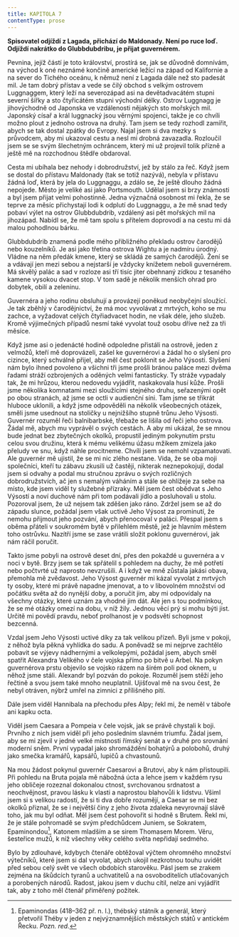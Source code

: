 ```yaml
---
title: KAPITOLA 7
contentType: prose
---
```


<section>

**Spisovatel odjíždí z Lagada, přichází do Maldonady. Není po ruce loď. Odjíždí nakrátko do Glubbdubdribu, je přijat guvernérem.**

Pevnina, jejíž částí je toto království, prostírá se, jak se důvodně domnívám, na východ k oné neznámé končině americké ležící na západ od Kalifornie a na sever do Tichého oceánu, k němuž není z Lagada dále než sto padesát mil. Je tam dobrý přístav a vede se čilý obchod s velkým ostrovem Luggnaggem, který leží na severozápad asi na devětadvacátém stupni severní šířky a sto čtyřicátém stupni východní délky. Ostrov Luggnagg je jihovýchodně od Japonska ve vzdálenosti nějakých sto mořských mil. Japonský císař a král luggnacký jsou věrnými spojenci, takže je co chvíli možno plout z jednoho ostrova na druhý. Tam jsem se tedy rozhodl zamířit, abych se tak dostal zpátky do Evropy. Najal jsem si dva mezky s průvodcem, aby mi ukazoval cestu a nesl mi drobná zavazadla. Rozloučil jsem se se svým šlechetným ochráncem, který mi už projevil tolik přízně a ještě mě na rozchodnou štědře obdaroval.

Cesta mi ubíhala bez nehody i dobrodružství, jež by stálo za řeč. Když jsem se dostal do přístavu Maldonady (tak se totiž nazývá), nebyla v přístavu žádná loď, která by jela do Luggnaggu, a zdálo se, že ještě dlouho žádná nepojede. Město je veliké asi jako Portsmouth. Udělal jsem si brzy známosti a byl jsem přijat velmi pohostinně. Jedna význačná osobnost mi řekla, že se teprve za měsíc přichystají lodi k odplutí do Luggnaggu, a že mě snad tedy pobaví výlet na ostrov Glubbdubdrib, vzdálený asi pět mořských mil na jihozápad. Nabídl se, že mě tam spolu s přítelem doprovodí a na cestu mi dá malou pohodlnou bárku.

Glubbdubdrib znamená podle mého přibližného překladu ostrov čarodějů nebo kouzelníků. Je asi jako třetina ostrova Wightu a je nadmíru úrodný. Vládne na něm předák kmene, který se skládá ze samých čarodějů. Žení se a vdávají jen mezi sebou a nejstarší je vždycky knížetem neboli guvernérem. Má skvělý palác a sad v rozloze asi tří tisíc jiter obehnaný zídkou z tesaného kamene vysokou dvacet stop. V tom sadě je několik menších ohrad pro dobytek, obilí a zeleninu.

Guvernéra a jeho rodinu obsluhují a provázejí poněkud neobyčejní sloužící. Je tak zběhlý v čarodějnictví, že má moc vyvolávat z mrtvých, koho se mu zachce, a vyžadovat celých čtyřiadvacet hodin, ne však déle, jeho služeb. Kromě výjimečných případů nesmí také vyvolat touž osobu dříve než za tři měsíce.

Když jsme asi o jedenácté hodině odpoledne přistáli na ostrově, jeden z velmožů, kteří mě doprovázeli, zašel ke guvernérovi a žádal ho o slyšení pro cizince, který schválně přijel, aby měl čest poklonit se Jeho Výsosti. Slyšení nám bylo ihned povoleno a všichni tři jsme prošli bránou paláce mezi dvěma řadami stráží ozbrojených a oděných velmi fantasticky. Ty stráže vypadaly tak, že mi hrůzou, kterou nedovedu vyjádřit, naskakovala husí kůže. Prošli jsme několika komnatami mezi sloužícími stejného druhu, seřazenými opět po obou stranách, až jsme se octli v audienční síni. Tam jsme se třikrát hluboce uklonili, a když jsme odpověděli na několik všeobecných otázek, směli jsme usednout na stoličky u nejnižšího stupně trůnu Jeho Výsosti. Guvernér rozuměl řeči balnibarbské, třebaže se lišila od řeči jeho ostrova. Žádal mě, abych mu vyprávěl o svých cestách. A aby mi ukázal, že se mnou bude jednat bez zbytečných okolků, propustil jediným pokynutím prstu celou svou družinu, která k mému velikému úžasu mžikem zmizela jako přeludy ve snu, když náhle procitneme. Chvíli jsem se nemohl vzpamatovati. Ale guvernér mě ujistil, že se mi nic zlého nestane. Vida, že se oba moji společníci, kteří tu zábavu zkusili už častěji, nikterak neznepokojují, dodal jsem si odvahy a podal mu stručnou zprávu o svých rozličných dobrodružstvích, ač jen s nemalým váháním a stále se ohlížeje za sebe na místo, kde jsem viděl ty služebné přízraky. Měl jsem čest obědvat s Jeho Výsostí a noví duchové nám při tom podávali jídlo a posluhovali u stolu. Pozoroval jsem, že už nejsem tak zděšen jako ráno. Zdržel jsem se až do západu slunce, požádal jsem však uctivě Jeho Výsost za prominutí, že nemohu přijmout jeho pozvání, abych přenocoval v paláci. Přespal jsem s oběma přáteli v soukromém bytě v přilehlém městě, jež je hlavním městem toho ostrůvku. Nazítří jsme se zase vrátili složit poklonu guvernérovi, jak nám ráčil poručit.

Takto jsme pobyli na ostrově deset dní, přes den pokaždé u guvernéra a v noci v bytě. Brzy jsem se tak spřátelil s pohledem na duchy, že mě potřetí nebo počtvrté už naprosto nevzrušili. A i když ve mně zůstala jakási obava, přemohla mě zvědavost. Jeho Výsost guvernér mi kázal vyvolat z mrtvých ty osoby, které mi právě napadne jmenovat, a to v libovolném množství od počátku světa až do nynější doby, a poručit jim, aby mi odpovídaly na všechny otázky, které uznám za vhodné jim dát. Ale jen s tou podmínkou, že se mé otázky omezí na dobu, v níž žily. Jednou věcí prý si mohu býti jist. Určitě mi povědí pravdu, neboť prolhanost je v podsvětí schopnost bezcenná.

Vzdal jsem Jeho Výsosti uctivé díky za tak velikou přízeň. Byli jsme v pokoji, z něhož byla pěkná vyhlídka do sadu. A poněvadž se mi nejprve zachtělo pobavit se výjevy nádhernými a velkolepými, požádal jsem, abych směl spatřit Alexandra Velikého v čele vojska přímo po bitvě u Arbel. Na pokyn guvernérova prstu objevilo se vojsko rázem na širém poli pod oknem, u něhož jsme stáli. Alexandr byl pozván do pokoje. Rozuměl jsem stěží jeho řečtině a svou jsem také mnoho neuplatnil. Ujišťoval mě na svou čest, že nebyl otráven, nýbrž umřel na zimnici z přílišného pití.

Dále jsem viděl Hannibala na přechodu přes Alpy; řekl mi, že neměl v táboře ani kapku octa.

Viděl jsem Caesara a Pompeia v čele vojsk, jak se právě chystali k boji. Prvního z nich jsem viděl při jeho posledním slavném triumfu. Žádal jsem, aby se mi zjevil v jedné velké místnosti římský senát a v druhé pro srovnání moderní sněm. První vypadal jako shromáždění bohatýrů a polobohů, druhý jako smečka kramářů, kapsářů, lupičů a chvastounů.

Na mou žádost pokynul guvernér Caesarovi a Brutovi, aby k nám přistoupili. Při pohledu na Bruta pojala mě nábožná úcta a lehce jsem v každém rysu jeho obličeje rozeznal dokonalou ctnost, svrchovanou srdnatost a neochvějnost, pravou lásku k vlasti a naprostou blahovůli k lidstvu. Všiml jsem si s velikou radostí, že si ti dva dobře rozumějí, a Caesar se mi bez okolků přiznal, že se i největší činy z jeho života zdaleka nevyrovnají slávě toho, jak mu byl odňat. Měl jsem čest pohovořit si hodně s Brutem. Řekl mi, že je stále pohromadě se svým předchůdcem Juniem, se Sokratem, Epaminondou[^3], Katonem mladším a se sirem Thomasem Morem. Věru, šesteřice mužů, k níž všechny věky celého světa nepřidají sedmého.

Bylo by zdlouhavé, kdybych čtenáře obtěžoval výčtem ohromného množství výtečníků, které jsem si dal vyvolat, abych ukojil nezkrotnou touhu uvidět před sebou celý svět ve všech obdobích starověku. Pásl jsem se zrakem zejména na škůdcích tyranů a uchvatitelů a na osvoboditelích utlačovaných a porobených národů. Radost, jakou jsem v duchu cítil, nelze ani vyjádřit tak, aby z toho měl čtenář přiměřený požitek.

</section>

[^1]: Dutá míra (něco přes litr) užívaná v některých zemích. _Pozn. red._

[^2]: Lep organického původu, klih (zastarale). _Pozn. red._

[^3]: Epaminondas (418–362 př. n. l.), thébský státník a generál, který přetvořil Théby v jeden z nejvýznamnějších městských států v antickém Řecku. _Pozn. red._

[^4]: Otrok. _Pozn. red._

[^5]: Barevné dřevo kreveně obecné z čeledi bobovitých, stromu rozšířeného ve Střední Americe a jižní Africe. Dřevo je z vnějšku modročerné, uvnitř červenohnědé. _Pozn. red._

[^6]: Bělouš s okrouhlými tmavými barvami. _Pozn. red._

[^7]: Agitování, přesvědčování někoho za odměnu. _Pozn. red._

[^8]: Kůň, v jehož srsti převládá bílá barva. _Pozn. red._

[^9]: Bezdůvodné nařčení, pomluva. _Pozn. red._
